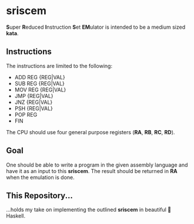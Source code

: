 # sriscem

**S**uper **R**educed **I**nstruction **S**et **EM**ulator is intended to be a
medium sized __kata__.

## Instructions

The instructions are limited to the following:
  * ADD REG       {REG|VAL}
  * SUB REG       {REG|VAL}
  * MOV REG       {REG|VAL}
  * JMP {REG|VAL}
  * JNZ {REG|VAL}
  * PSH {REG|VAL}
  * POP REG
  * FIN

The CPU should use four general purpose registers (**RA**, **RB**, **RC**, **RD**).

## Goal

One should be able to write a program in the given assembly language and have
it as an input to this **sriscem**. The result should be returned in **RA** when
the emulation is done.

## This Repository...

...holds my take on implementing the outlined **sriscem** in beautiful  Haskell.
